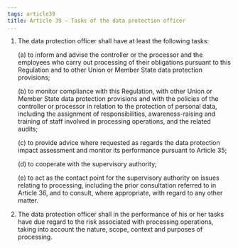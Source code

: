 ```yaml
---
tags: article39
title: Article 39 – Tasks of the data protection officer
...
```


1.  The data protection officer shall have at least the following tasks:

    (a) to inform and advise the controller or the processor and the employees who carry out processing of their obligations pursuant to this Regulation and to other Union or Member State data protection provisions;

    (b) to monitor compliance with this Regulation, with other Union or Member State data protection provisions and with the policies of the controller or processor in relation to the protection of personal data, including the assignment of responsibilities, awareness-raising and training of staff involved in processing operations, and the related audits;

    (c) to provide advice where requested as regards the data protection impact assessment and monitor its performance pursuant to Article 35;

    (d) to cooperate with the supervisory authority;

    (e) to act as the contact point for the supervisory authority on issues relating to processing, including the prior consultation referred to in Article 36, and to consult, where appropriate, with regard to any other matter.

2.  The data protection officer shall in the performance of his or her tasks have due regard to the risk associated with processing operations, taking into account the nature, scope, context and purposes of processing.
